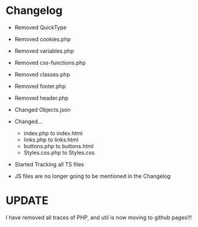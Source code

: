 # Changelog
 - Removed QuickType
 - Removed cookies.php
 - Removed variables.php
 - Removed css-functions.php
 - Removed classes.php
 - Removed footer.php
 - Removed header.php

 - Changed Objects.json
 - Changed...
   - index.php to index.html
   - links.php to links.html
   - buttons.php to buttons.html
   - Styles.css.php to Styles.css

 - Started Tracking all TS files
 - JS files are no longer going to be mentioned in the Changelog


# UPDATE
I have removed all traces of PHP, and util is now moving to github pages!!!
